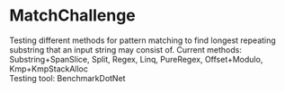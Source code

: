 # MatchChallenge
Testing different methods for pattern matching to find longest repeating substring that an input string may consist of. 
Current methods: Substring+SpanSlice, Split, Regex, Linq, PureRegex, Offset+Modulo, Kmp+KmpStackAlloc  
Testing tool: BenchmarkDotNet
